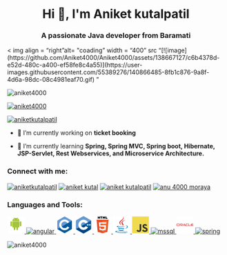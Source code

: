 <h1 align="center">Hi 👋, I'm Aniket kutalpatil</h1>
<h3 align="center">A passionate Java developer from Baramati</h3>
< img align = “right”alt= "coading” width = “400” src “[![image](https://github.com/Aniket4000/Aniket4000/assets/138667127/c6b4378d-e52d-480c-a400-ef58fe8c4a55)](https://user-images.githubusercontent.com/55389276/140866485-8fb1c876-9a8f-4d6a-98dc-08c4981eaf70.gif)
”
<p align="left"> <img src="https://komarev.com/ghpvc/?username=aniket4000&label=Profile%20views&color=0e75b6&style=flat" alt="aniket4000" /> </p>

<p align="left"> <a href="https://github.com/ryo-ma/github-profile-trophy"><img src="https://github-profile-trophy.vercel.app/?username=aniket4000" alt="aniket4000" /></a> </p>

<p align="left"> <a href="https://twitter.com/aniketkutalpatil" target="blank"><img src="https://img.shields.io/twitter/follow/aniketkutalpatil?logo=twitter&style=for-the-badge" alt="aniketkutalpatil" /></a> </p>

- 🔭 I’m currently working on **ticket booking**

- 🌱 I’m currently learning **Spring, Spring MVC, Spring boot, Hibernate, JSP-Servlet, Rest Webservices, and Microservice Architecture.**

<h3 align="left">Connect with me:</h3>
<p align="left">
<a href="https://twitter.com/aniketkutalpatil" target="blank"><img align="center" src="https://raw.githubusercontent.com/rahuldkjain/github-profile-readme-generator/master/src/images/icons/Social/twitter.svg" alt="aniketkutalpatil" height="30" width="40" /></a>
<a href="https://linkedin.com/in/aniket kutal" target="blank"><img align="center" src="https://raw.githubusercontent.com/rahuldkjain/github-profile-readme-generator/master/src/images/icons/Social/linked-in-alt.svg" alt="aniket kutal" height="30" width="40" /></a>
<a href="https://fb.com/aniket kutalpatil" target="blank"><img align="center" src="https://raw.githubusercontent.com/rahuldkjain/github-profile-readme-generator/master/src/images/icons/Social/facebook.svg" alt="aniket kutalpatil" height="30" width="40" /></a>
<a href="https://instagram.com/anu 4000 moraya" target="blank"><img align="center" src="https://raw.githubusercontent.com/rahuldkjain/github-profile-readme-generator/master/src/images/icons/Social/instagram.svg" alt="anu 4000 moraya" height="30" width="40" /></a>
</p>

<h3 align="left">Languages and Tools:</h3>
<p align="left"> <a href="https://developer.android.com" target="_blank" rel="noreferrer"> <img src="https://raw.githubusercontent.com/devicons/devicon/master/icons/android/android-original-wordmark.svg" alt="android" width="40" height="40"/> </a> <a href="https://angular.io" target="_blank" rel="noreferrer"> <img src="https://angular.io/assets/images/logos/angular/angular.svg" alt="angular" width="40" height="40"/> </a> <a href="https://www.cprogramming.com/" target="_blank" rel="noreferrer"> <img src="https://raw.githubusercontent.com/devicons/devicon/master/icons/c/c-original.svg" alt="c" width="40" height="40"/> </a> <a href="https://www.w3schools.com/cpp/" target="_blank" rel="noreferrer"> <img src="https://raw.githubusercontent.com/devicons/devicon/master/icons/cplusplus/cplusplus-original.svg" alt="cplusplus" width="40" height="40"/> </a> <a href="https://www.w3.org/html/" target="_blank" rel="noreferrer"> <img src="https://raw.githubusercontent.com/devicons/devicon/master/icons/html5/html5-original-wordmark.svg" alt="html5" width="40" height="40"/> </a> <a href="https://www.java.com" target="_blank" rel="noreferrer"> <img src="https://raw.githubusercontent.com/devicons/devicon/master/icons/java/java-original.svg" alt="java" width="40" height="40"/> </a> <a href="https://developer.mozilla.org/en-US/docs/Web/JavaScript" target="_blank" rel="noreferrer"> <img src="https://raw.githubusercontent.com/devicons/devicon/master/icons/javascript/javascript-original.svg" alt="javascript" width="40" height="40"/> </a> <a href="https://www.microsoft.com/en-us/sql-server" target="_blank" rel="noreferrer"> <img src="https://www.svgrepo.com/show/303229/microsoft-sql-server-logo.svg" alt="mssql" width="40" height="40"/> </a> <a href="https://www.oracle.com/" target="_blank" rel="noreferrer"> <img src="https://raw.githubusercontent.com/devicons/devicon/master/icons/oracle/oracle-original.svg" alt="oracle" width="40" height="40"/> </a> <a href="https://spring.io/" target="_blank" rel="noreferrer"> <img src="https://www.vectorlogo.zone/logos/springio/springio-icon.svg" alt="spring" width="40" height="40"/> </a> </p>

<p><img align="center" src="https://github-readme-stats.vercel.app/api/top-langs?username=aniket4000&show_icons=true&locale=en&layout=compact" alt="aniket4000" /></p>
